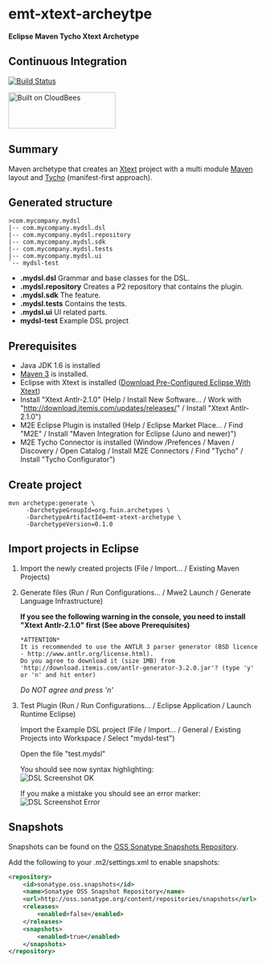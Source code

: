 emt-xtext-archeytpe
===================
__Eclipse Maven Tycho Xtext Archetype__

Continuous Integration   
----------------------

[![Build Status](https://fuin-org.ci.cloudbees.com/job/emt-xtext-archeytpe/badge/icon)](https://fuin-org.ci.cloudbees.com/job/emt-xtext-archeytpe/)

<a href="https://fuin-org.ci.cloudbees.com/job/emt-xtext-archeytpe"><img src="http://www.fuin.org/images/Button-Built-on-CB-1.png" width="213" height="72" border="0" alt="Built on CloudBees"/></a>

Summary
-------
Maven archetype that creates an [Xtext](http://www.eclipse.org/Xtext/ "Xtext") project with a multi module [Maven](http://maven.apache.org/ "Maven") layout and [Tycho](http://eclipse.org/tycho/ "Tycho") (manifest-first approach).

Generated structure
-------------------
```
>com.mycompany.mydsl
|-- com.mycompany.mydsl.dsl
|-- com.mycompany.mydsl.repository
|-- com.mycompany.mydsl.sdk
|-- com.mycompany.mydsl.tests
|-- com.mycompany.mydsl.ui
`-- mydsl-test
```

* __.mydsl.dsl__ Grammar and base classes for the DSL.
* __.mydsl.repository__ Creates a P2 repository that contains the plugin.
* __.mydsl.sdk__ The feature.
* __.mydsl.tests__ Contains the tests.
* __.mydsl.ui__ UI related parts.
* __mydsl-test__ Example DSL project

Prerequisites
-------------

* Java JDK 1.6 is installed
* [Maven 3](http://maven.apache.org/download.cgi#Installation "Apache Maven Installation") is installed.
* Eclipse with Xtext is installed ([Download Pre-Configured Eclipse With Xtext](http://www.eclipse.org/Xtext/download.html "Download Eclipse with Xtext"))
* Install "Xtext Antlr-2.1.0" (Help / Install New Software... / Work with "http://download.itemis.com/updates/releases/" / Install "Xtext Antlr-2.1.0") 
* M2E Eclipse Plugin is installed (Help / Eclipse Market Place... / Find "M2E" / Install "Maven Integration for Eclipse (Juno and newer)")  
* M2E Tycho Connector is installed (Window /Prefences / Maven / Discovery / Open Catalog / Install M2E Connectors / Find "Tycho" / Install "Tycho Configurator") 

Create project
--------------

```
mvn archetype:generate \
     -DarchetypeGroupId=org.fuin.archetypes \
     -DarchetypeArtifactId=emt-xtext-archetype \
     -DarchetypeVersion=0.1.0
```

Import projects in Eclipse
--------------------------

1. Import the newly created projects (File / Import... / Existing Maven Projects)

2. Generate files (Run / Run Configurations... / Mwe2 Launch / Generate Language Infrastructure)
   
   **If you see the following warning in the console, you need to install "Xtext Antlr-2.1.0" first (See above Prerequisites)**
	```
	*ATTENTION*
	It is recommended to use the ANTLR 3 parser generator (BSD licence - http://www.antlr.org/license.html).
	Do you agree to download it (size 1MB) from 'http://download.itemis.com/antlr-generator-3.2.0.jar'? (type 'y' or 'n' and hit enter)
	```
	*Do NOT agree and press 'n'*
	
3. Test Plugin (Run / Run Configurations... / Eclipse Application / Launch Runtime Eclipse)
   
   Import the Example DSL project (File / Import... / General / Existing Projects into Workspace / Select "mydsl-test")

   Open the file "test.mydsl"
   
   You should see now syntax highlighting:   
   ![DSL Screenshot OK](https://raw.github.com/fuinorg/emt-xtext-archeytpe/master/www/mydsl-ok.jpg)
   
   If you make a mistake you should see an error marker:   
   ![DSL Screenshot Error](https://raw.github.com/fuinorg/emt-xtext-archeytpe/master/www/mydsl-error.jpg)


Snapshots
---------

Snapshots can be found on the [OSS Sonatype Snapshots Repository](http://oss.sonatype.org/content/repositories/snapshots/org/fuin "Snapshot Repository"). 

Add the following to your .m2/settings.xml to enable snapshots:

```xml
<repository>
    <id>sonatype.oss.snapshots</id>
    <name>Sonatype OSS Snapshot Repository</name>
    <url>http://oss.sonatype.org/content/repositories/snapshots</url>
    <releases>
        <enabled>false</enabled>
    </releases>
    <snapshots>
        <enabled>true</enabled>
    </snapshots>
</repository>
```



